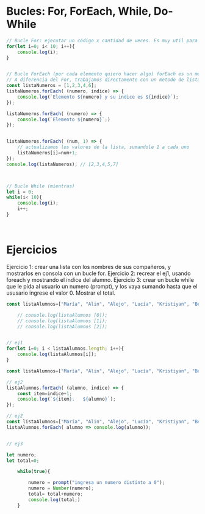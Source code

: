 # Bucles: For, ForEach, While, Do-While

```js
// Bucle For: ejecutar un código x cantidad de veces. Es muy util para trabajar con indices
for(let i=0; i< 10; i++){
    console.log(i);
}


// Bucle ForEach (por cada elemento quiero hacer algo) forEach es un metodo de lista y lista es un array, o sea que cualquier array tiene un metodo forEach
// A diferencia del For, trabajamos directamente con un metodo de listas, y podemos acceder tanto al valor como al indice.
const listaNumeros = [1,2,3,4,6];
listaNumeros.forEach( (numero, indice) => {
    console.log(`Elemento ${numero} y su indice es ${índice}`);
});

listaNumeros.forEach( (numero) => {
    console.log(`Elemento ${numero}`;)
});


listaNumeros.forEach( (num, 1) => {
    // actualizamos los valores de la lista, sumandole 1 a cada uno
    listaNumeros[i]=num+1;
});
console.log(listaNumeros); // [2,3,4,5,7]



// Bucle While (mientras)
let i = 0;
while(i< 10){
    console.log(i);
    i++;
}




```

# Ejercicios

Ejercicio 1: crear una lista con los nombres de sus compañeros, y mostrarlos en consola con un bucle for.
Ejercicio 2: recrear el ej1, usando foreach y mostrando el indice del alumno.
Ejercicio 3: crear un bucle while que le pida al usuario un numero (prompt), y los vaya sumando hasta que el ususario ingrese el valor 0. Mostrar el total.


```js
const listaAlumnos=["María", "Alin", "Alejo", "Lucía", "Kristiyan", "Begoña"];

    // console.log(listaAlumnos [0]);
    // console.log(listaAlumnos [1]);
    // console.log(listaAlumnos [2]);


// ej1
for(let i=0; i < listaAlumnos.length; i++){
    console.log(listaAlumnos[i]);
}  

const listaAlumnos=["María", "Alin", "Alejo", "Lucía", "Kristiyan", "Begoña"];

// ej2
listaAlumnos.forEach( (alumno, indice) => {
    const item=indice+1;
    console.log(`${item}.   ${alumno}`);
});

// ej2
const listaAlumnos=["María", "Alin", "Alejo", "Lucía", "Kristiyan", "Begoña"];
listaAlumnos.forEach( alumno => console.log(alumno));


// ej3

let numero;
let total=0;

    while(true){

        numero = prompt("ingresa un numero distinto a 0");
        numero = Number(numero);
        total= total+numero;
        console.log(total;)
    }



```
